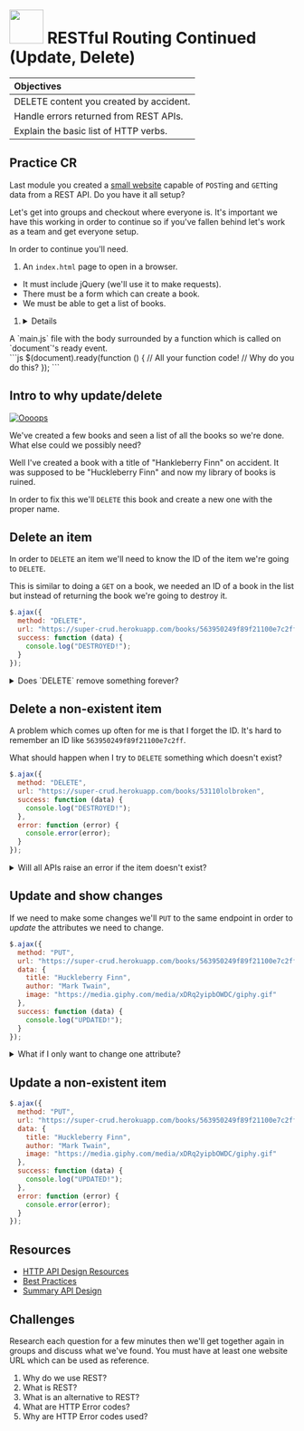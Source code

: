 # <img src="https://cloud.githubusercontent.com/assets/7833470/10423298/ea833a68-7079-11e5-84f8-0a925ab96893.png" width="60">  RESTful Routing Continued (Update, Delete)

| Objectives |
| :---- |
| DELETE content you created by accident. |
| Handle errors returned from REST APIs. |
| Explain the basic list of HTTP verbs. |

## Practice CR

Last module you created a <a href="https://github.com/sf-wdi-24/ajax-book-app/tree/master" target="_blank">small website</a> capable of `POST`ing and `GET`ting data from a REST API. Do you have it all setup?

Let's get into groups and checkout where everyone is. It's important we have this working in order to continue so if you've fallen behind let's work as a team and get everyone setup.

In order to continue you'll need.

1. An `index.html` page to open in a browser.
  * It must include jQuery (we'll use it to make requests).
  * There must be a form which can create a book.
  * We must be able to get a list of books.

1. <details>
  <summary>A `main.js` file with the body surrounded by a function which is called on `document`'s ready event.</summary>
  ```js
  $(document).ready(function () {
    // All your function code!
    // Why do you do this?
  });
  ```
</details>

## Intro to why update/delete

[![Oooops](https://cloud.githubusercontent.com/assets/1329385/10920179/bc90396a-8223-11e5-8080-6eb41d7db3ed.gif)](https://en.wikipedia.org/wiki/Create,_read,_update_and_delete)

We've created a few books and seen a list of all the books so we're done. What else could we possibly need?

Well I've created a book with a title of "Hankleberry Finn" on accident. It was supposed to be "Huckleberry Finn" and now my library of books is ruined.

In order to fix this we'll `DELETE` this book and create a new one with the proper name.

## Delete an item

In order to `DELETE` an item we'll need to know the ID of the item we're going to `DELETE`.

This is similar to doing a `GET` on a book, we needed an ID of a book in the list but instead of returning the book we're going to destroy it.

```js
$.ajax({
  method: "DELETE",
  url: "https://super-crud.herokuapp.com/books/563950249f89f21100e7c2ff",
  success: function (data) {
    console.log("DESTROYED!");
  }
});
```

<details>
  <summary>Does `DELETE` remove something forever?</summary>
  It depends, it will if the people who developed the server set it up that way.
</details>

## Delete a non-existent item

A problem which comes up often for me is that I forget the ID. It's hard to remember an ID like `563950249f89f21100e7c2ff`.

What should happen when I try to `DELETE` something which doesn't exist?

```js
$.ajax({
  method: "DELETE",
  url: "https://super-crud.herokuapp.com/books/53110lolbroken",
  success: function (data) {
    console.log("DESTROYED!");
  },
  error: function (error) {
    console.error(error);
  }
});
```

<details>
  <summary>Will all APIs raise an error if the item doesn't exist?</summary>
  IT DEPENDS! Some APIs are worse than those geocities websites from the '90s. If they don't raise an error, then you'll need to find a workaround.
</details>

## Update and show changes

If we need to make some changes we'll `PUT` to the same endpoint in order to _update_ the attributes we need to change.

```js
$.ajax({
  method: "PUT",
  url: "https://super-crud.herokuapp.com/books/563950249f89f21100e7c2ff",
  data: {
    title: "Huckleberry Finn",
    author: "Mark Twain",
    image: "https://media.giphy.com/media/xDRq2yipbOWDC/giphy.gif"
  },
  success: function (data) {
    console.log("UPDATED!");
  }
});
```

<details>
  <summary>What if I only want to change one attribute?</summary>
  That is a partial update and you use a `PATCH` HTTP verb. It accepts a partial object in the update.
</details>

## Update a non-existent item

```js
$.ajax({
  method: "PUT",
  url: "https://super-crud.herokuapp.com/books/563950249f89f21100e7c2ff/",
  data: {
    title: "Huckleberry Finn",
    author: "Mark Twain",
    image: "https://media.giphy.com/media/xDRq2yipbOWDC/giphy.gif"
  },
  success: function (data) {
    console.log("UPDATED!");
  },
  error: function (error) {
    console.error(error);
  }
});
```

## Resources

* <a href="https://github.com/gocardless/http-api-design" target="_blank">HTTP API Design Resources</a>
* <a href="http://www.vinaysahni.com/best-practices-for-a-pragmatic-restful-api" target="_blank">Best Practices</a>
* <a href="https://github.com/interagent/http-api-design" target="_blank">Summary API Design</a>

## Challenges

Research each question for a few minutes then we'll get together again in groups and discuss what we've found. You must have at least one website URL which can be used as reference.

1. Why do we use REST?
1. What is REST?
1. What is an alternative to REST?
1. What are HTTP Error codes?
1. Why are HTTP Error codes used?

